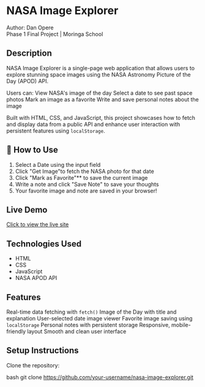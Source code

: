 # NASA Image Explorer

Author: Dan Opere  
Phase 1 Final Project | Moringa School



##  Description

NASA Image Explorer is a single-page web application that allows users to explore stunning space images using the NASA Astronomy Picture of the Day (APOD) API.

Users can:
 View NASA's image of the day
Select a date to see past space photos
 Mark an image as a favorite
 Write and save personal notes about the image

Built with HTML, CSS, and JavaScript, this project showcases how to fetch and display data from a public API and enhance user interaction with persistent features using `localStorage`.



## 🔧 How to Use

1. Select a Date using the input field
2. Click "Get Image"to fetch the NASA photo for that date
3. Click  "Mark as Favorite"** to save the current image
4. Write a note and click "Save Note" to save your thoughts
5. Your favorite image and note are saved in your browser!



## Live Demo

[Click to view the live site](https://your-github-username.github.io/nasa-image-explorer)



## Technologies Used

- HTML
- CSS
- JavaScript 
- NASA APOD API


##  Features

 Real-time data fetching with `fetch()`
 Image of the Day with title and explanation
 User-selected date image viewer
 Favorite image saving using `localStorage`
 Personal notes with persistent storage
 Responsive, mobile-friendly layout
 Smooth and clean user interface



##  Setup Instructions

 Clone the repository:

   bash
   git clone https://github.com/your-username/nasa-image-explorer.git